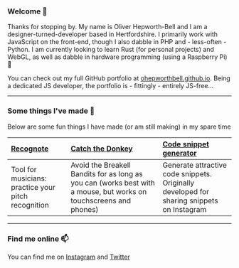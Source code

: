 ### Welcome 👋

Thanks for stopping by. My name is Oliver Hepworth-Bell and I am a designer-turned-developer based in Hertfordshire. I primarily work with JavaScript on the front-end, though I also dabble in PHP and - less-often - Python. I am currently looking to learn Rust (for personal projects) and WebGL, as well as dabble in hardware programming (using a Raspberry Pi) 🌱

You can check out my full GitHub portfolio at [ohepworthbell.github.io](https://ohepworthbell.github.io/). Being a dedicated JS developer, the portfolio is - fittingly - entirely JS-free...

---

### Some things I've made 🔭

Below are some fun things I have made (or am still making) in my spare time

| [Recognote](http://recognote.wearegrowth.com/) | [Catch the Donkey](https://ohepworthbell.github.io/catch-the-donkey/) | [Code snippet generator](https://ohepworthbell.github.io/code-snippets/) |
|:---|:---|:---|
| Tool for musicians: practice your pitch recognition | Avoid the Breakell Bandits for as long as you can (works best with a mouse, but works on touchscreens and phones) | Generate attractive code snippets. Originally developed for sharing snippets on Instagram |

---

### Find me online 📫

You can find me on [Instagram](https://www.instagram.com/ohepworthbell/) and [Twitter](https://twitter.com/ohepworthbell)
